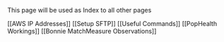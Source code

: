 This page will be used as Index to all other pages

[[AWS IP Addresses]]
[[Setup SFTP]]
[[Useful Commands]]
[[PopHealth Workings]]
[[Bonnie MatchMeasure Observations]]